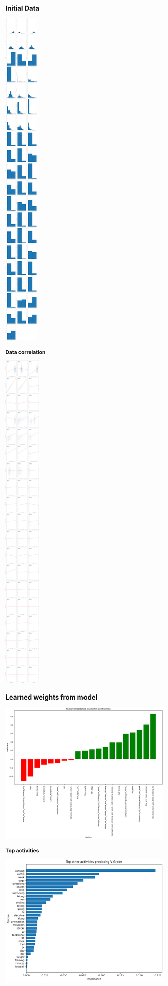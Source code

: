 ## Initial Data
![Data](images/data_graphs.png)
### Data correlation
![Correlation of data](images/correlation_graphs.png)

## Learned weights from model
![Learned weights](images/learned_weights.png)
### Top activities
![Top activities](images/top_activities.png)
